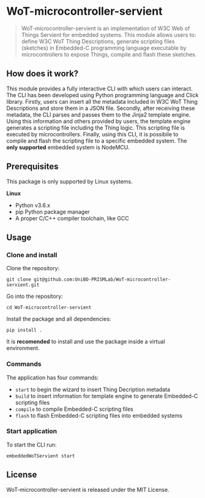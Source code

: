 # WoT-microcontroller-servient

> WoT-microcontroller-servient is an implementation of W3C Web of Things Servient for embedded systems. This module allows users to: define W3C WoT Thing Descriptions, generate scripting files (sketches) in Embedded-C programming language executable by microcontrollers to expose Things, compile and flash these sketches.

## How does it work?

This module provides a fully interactive CLI with which users can interact. The CLI has been developed using Python programming language and Click library. Firstly, users can insert all the metadata included in W3C WoT Thing Descriptions and store them in a JSON file. Secondly, after receiving these metadata, the CLI parses and passes them to the Jinja2 template engine. Using this information and others provided by users, the template engine generates a scripting file including the Thing logic. This scripting file is executed by microcontrollers. Finally, using this CLI, it is possibile to compile and flash the scripting file to a specific embedded system. The **only supported** embedded system is NodeMCU. 

## Prerequisites
This package is only supported by Linux systems.

**Linux**
- Python v3.6.x
- pip Python package manager
- A proper C/C++ compiler toolchain, like GCC

## Usage
### Clone and install
Clone the repository:

```shell
git clone git@github.com:UniBO-PRISMLab/WoT-microcontroller-servient.git
```

Go into the repository:

```shell
cd WoT-microcontroller-servient
```
Install the package and all dependencies:

```shell
pip install .
```

It is **recomended** to install and use the package inside a virtual environment.

### Commands

The application has four commands:
- `start` to begin the wizard to insert Thing Decription metadata
- `build` to insert information for template engine to generate Embedded-C scripting files
- `compile` to compile Embedded-C scripting files
- `flash` to flash Embedded-C scripting files into embedded systems

### Start application

To start the CLI run:

```shell
embeddedWoTServient start
```

## License
WoT-microcontroller-servient is released under the MIT License.


